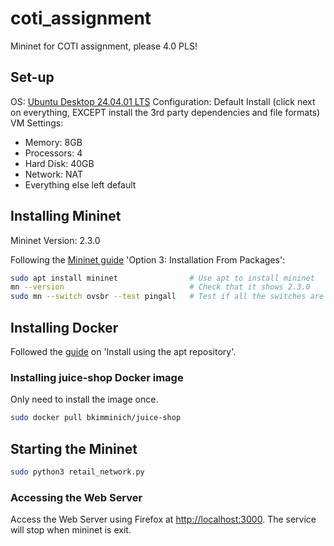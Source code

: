 # coti_assignment
Mininet for COTI assignment, please 4.0 PLS!

## Set-up
OS: [Ubuntu Desktop 24.04.01 LTS](https://ubuntu.com/download/desktop)
Configuration: Default Install (click next on everything, EXCEPT install the 3rd party dependencies and file formats)
VM Settings: 
- Memory: 8GB
- Processors: 4
- Hard Disk: 40GB 
- Network: NAT
- Everything else left default

## Installing Mininet
Mininet Version: 2.3.0

Following the [Mininet guide](http://mininet.org/download/) 'Option 3: Installation From Packages':
``` bash
sudo apt install mininet                # Use apt to install mininet
mn --version                            # Check that it shows 2.3.0
sudo mn --switch ovsbr --test pingall   # Test if all the switches are working
```

## Installing Docker
Followed the [guide](https://docs.docker.com/engine/install/ubuntu/#install-using-the-repository) on 'Install using the apt repository'.

### Installing juice-shop Docker image
Only need to install the image once.
``` bash
sudo docker pull bkimminich/juice-shop
```

## Starting the Mininet
``` bash
sudo python3 retail_network.py
```
### Accessing the Web Server
Access the Web Server using Firefox at [http://localhost:3000](http://localhost:3000). The service will stop when mininet is exit.
